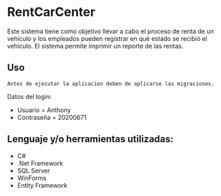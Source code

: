# RentCarCenter
Este sistema tiene como objetivo llevar a cabo el proceso de renta de un vehículo y los empleados pueden registrar en qué estado se recibió el vehículo. 
El sistema permite imprimir un reporte de las rentas.

## Uso

`Antes de ejecutar la aplicacion deben de aplicarse las migraciones.`

Datos del login:

* Usuario = Anthony
* Contraseña = 20200671

## Lenguaje y/o herramientas utilizadas: 
* C#
* .Net Framework
* SQL Server
* WinForms
* Entity Framework
